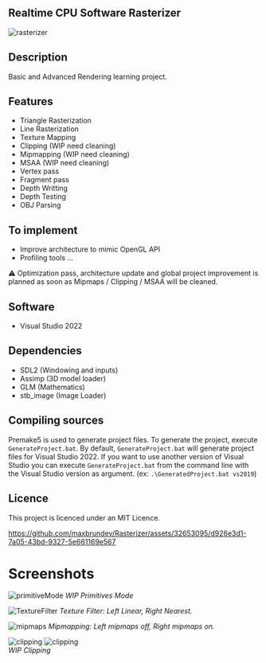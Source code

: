## Realtime CPU Software Rasterizer
![rasterizer](https://github.com/maxbrundev/Rasterizer/assets/32653095/0c8099a7-6bdf-48cd-a0fb-d07e6d025843)

## Description
Basic and Advanced Rendering learning project.

## Features
- Triangle Rasterization
- Line Rasterization
- Texture Mapping
- Clipping (WIP need cleaning)
- Mipmapping (WIP need cleaning)
- MSAA (WIP need cleaning)
- Vertex pass
- Fragment pass
- Depth Writting
- Depth Testing
- OBJ Parsing

## To implement
- Improve architecture to mimic OpenGL API
- Profiling tools
...

⚠️ Optimization pass, architecture update and global project improvement is planned as soon as Mipmaps / Clipping / MSAA will be cleaned.

## Software
- Visual Studio 2022

## Dependencies
- SDL2 (Windowing and inputs)
- Assimp (3D model loader)
- GLM (Mathematics)
- stb_image (Image Loader)

## Compiling sources
Premake5 is used to generate project files.
To generate the project, execute `GenerateProject.bat`. By default, `GenerateProject.bat` will generate project files for Visual Studio 2022. If you want to use another version of Visual Studio you can execute `GenerateProject.bat` from the command line with the Visual Studio version as argument. (ex: `.\GeneratedProject.bat vs2019`)

## Licence
This project is licenced under an MIT Licence.

https://github.com/maxbrundev/Rasterizer/assets/32653095/d926e3d1-7a05-43bd-9327-5e661169e567

# Screenshots
![primitiveMode](https://github.com/maxbrundev/Rasterizer/assets/32653095/b64fe571-727d-4a26-b3eb-ddd2880add62)
*WIP Primitives Mode*

![TextureFilter](https://github.com/maxbrundev/Rasterizer/assets/32653095/b9a5a633-657d-4205-8575-53fdfb76b4b3)
*Texture Filter: Left Linear, Right Nearest.*

![mipmaps](https://github.com/maxbrundev/Rasterizer/assets/32653095/2aae379f-106f-4db3-85b7-4c7882392c71)
*Mipmapping: Left mipmaps off, Right mipmaps on.*

![clipping](https://github.com/maxbrundev/Rasterizer/assets/32653095/c23a9317-4718-475e-8232-5d0f201bc953)
![clipping](https://github.com/maxbrundev/Rasterizer/assets/32653095/f02a9ab8-7133-46ac-8207-5ba1e4d35e77)   
*WIP Clipping*
